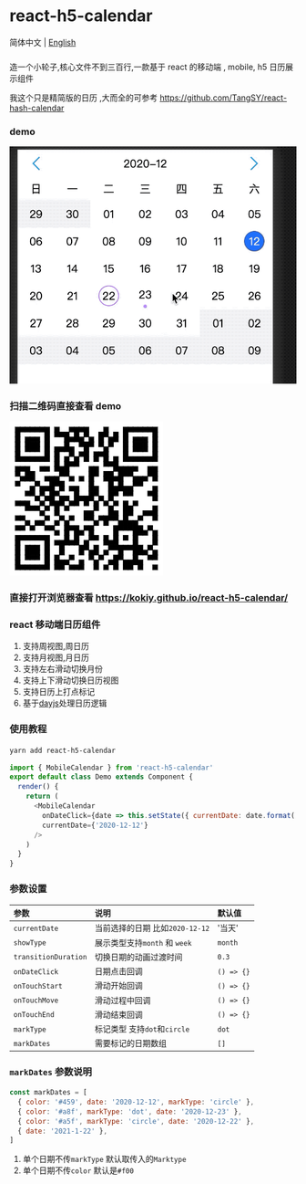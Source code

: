 # react-h5-calendar

简体中文 | [English](https://github.com/kokiy/react-h5-calendar/blob/main/README_en.md)

###

造一个小轮子,核心文件不到三百行,一款基于 react 的移动端 , mobile, h5 日历展示组件

我这个只是精简版的日历 ,大而全的可参考 https://github.com/TangSY/react-hash-calendar

### demo

![demo](./demo.gif)

### 扫描二维码直接查看 demo

![demo](./qrcode.png)

### 直接打开浏览器查看 https://kokiy.github.io/react-h5-calendar/

### react 移动端日历组件

1. 支持周视图,周日历
2. 支持月视图,月日历
3. 支持左右滑动切换月份
4. 支持上下滑动切换日历视图
5. 支持日历上打点标记
6. 基于[dayjs](https://github.com/iamkun/dayjs)处理日历逻辑

### 使用教程

`yarn add react-h5-calendar`

```js
import { MobileCalendar } from 'react-h5-calendar'
export default class Demo extends Component {
  render() {
    return (
      <MobileCalendar
        onDateClick={date => this.setState({ currentDate: date.format('YYYY-MM-DD') })}
        currentDate={'2020-12-12'}
      />
    )
  }
}
```

### 参数设置

| 参数                 | 说明                            | 默认值     |
| :------------------- | :------------------------------ | :--------- |
| `currentDate`        | 当前选择的日期 比如`2020-12-12` | '当天'     |
| `showType`           | 展示类型支持`month` 和 `week`   | `month`    |
| `transitionDuration` | 切换日期的动画过渡时间          | `0.3`      |
| `onDateClick`        | 日期点击回调                    | `() => {}` |
| `onTouchStart`       | 滑动开始回调                    | `() => {}` |
| `onTouchMove`        | 滑动过程中回调                  | `() => {}` |
| `onTouchEnd`         | 滑动结束回调                    | `() => {}` |
| `markType`           | 标记类型 支持`dot`和`circle`    | `dot`      |
| `markDates`          | 需要标记的日期数组              | `[]`       |

### `markDates` 参数说明

```js
const markDates = [
  { color: '#459', date: '2020-12-12', markType: 'circle' },
  { color: '#a8f', markType: 'dot', date: '2020-12-23' },
  { color: '#a5f', markType: 'circle', date: '2020-12-22' },
  { date: '2021-1-22' },
]
```

1.  单个日期不传`markType` 默认取传入的`Marktype`
2.  单个日期不传`color` 默认是`#f00`
